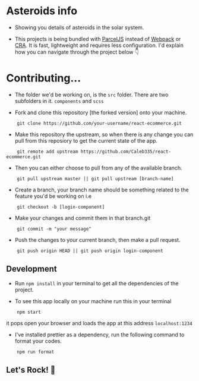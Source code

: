 # Asteroids info
* Showing you details of asteroids in the solar system.

* This projects is being bundled with [ParcelJS](https://parceljs.com) instead of [Webpack](https://webpack.js.org) or [CRA](https://create-react-app.dev/docs/getting-started/). It is fast, lightweight and requires less configuration. I'd explain how you can navigate through the project below 👇

# Contributing...

* The folder we'd be working on, is the ```src``` folder. There are two subfolders in it. ```components``` and ```scss```

- Fork and clone this repository [the forked version] onto your machine.
```git 
    git clone https://github.com/your-username/react-ecommerce.git
``` 
- Make this repository the upstream, so when there is any change you can pull from this reposiory to get the current state of the app.
```git 
    git remote add upstream https://github.com/Caleb335/react-ecommerce.git
```
- Then you can either choose to pull from any of the available branch.
```git
    git pull upstream master || git pull upstream [branch-name]
```
- Create a branch, your branch name should be something related to the feature you'd be working on i.e
```git
    git checkout -b [login-component]
```
- Make your changes and commit them in that branch.git
```git 
    git commit -m "your message"
```
- Push the changes to your current branch, then make a pull request.
```git
    git push origin HEAD || git push origin login-component
```

## Development

- Run ```npm install``` in your terminal to get all the dependencies of the project.

- To see this app locally on your machine run this in your terminal
```npm 
    npm start
```
it pops open your browser and loads the app at this address ```localhost:1234```

- I've installed prettier as a dependency, run the following command to format your codes.
```npm
    npm run format
```

## Let's Rock! 💪
